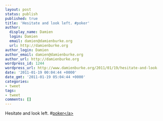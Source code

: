 ```yaml
---
layout: post
status: publish
published: true
title: 'Hesitate and look left. #poker'
author:
  display_name: Damien
  login: Damien
  email: damien@damienburke.org
  url: http://damienburke.org
author_login: Damien
author_email: damien@damienburke.org
author_url: http://damienburke.org
wordpress_id: 1244
wordpress_url: http://www.damienburke.org/2011/01/19/hesitate-and-look-left-poker/
date: '2011-01-19 00:04:44 +0000'
date_gmt: '2011-01-19 05:04:44 +0000'
categories:
- tweet
tags:
- tweet
comments: []
---
```

<p>Hesitate and look left. #<a href="http:&#47;&#47;search.twitter.com&#47;search?q=%23poker" class="aktt_hashtag">poker<&#47;a></p>
